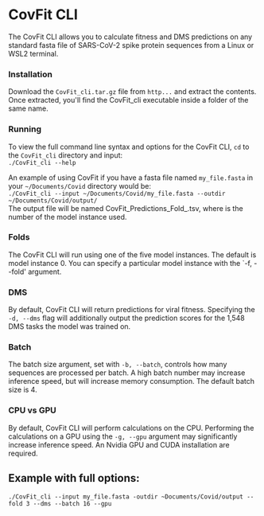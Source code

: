 # CovFit CLI
The CovFit CLI allows you to calculate fitness and DMS predictions on any standard fasta file of SARS-CoV-2 spike protein sequences from a Linux or WSL2 terminal.

### Installation
Download the `CovFit_cli.tar.gz` file from `http...` and extract the contents.
Once extracted, you'll find the CovFit_cli executable inside a folder of the same name.

### Running
To view the full command line syntax and options for the CovFit CLI, `cd` to the `CovFit_cli` directory and input:<br>
`./CovFit_cli --help`

An example of using CovFit if you have a fasta file named `my_file.fasta` in your `~/Documents/Covid` directory would be:<br>
`./CovFit_cli --input ~/Documents/Covid/my_file.fasta --outdir ~/Documents/Covid/output/`<br>
The output file will be named CovFit_Predictions_Fold_<x>.tsv, where <x> is the number of the model instance used. 

### Folds
The CovFit CLI will run using one of the five model instances. The default is model instance 0. You can specify a particular model instance with the `-f, --fold' argument.   

### DMS
By default, CovFit CLI will return predictions for viral fitness. Specifying the `-d, --dms` flag will additionally output the prediction scores for the 1,548 DMS tasks the model was trained on. 

### Batch
The batch size argument, set with `-b, --batch`, controls how many sequences are processed per batch. A high batch number may increase inference speed, but will increase memory consumption. The default batch size is 4.

### CPU vs GPU
By default, CovFit CLI will perform calculations on the CPU. Performing the calculations on a GPU using the `-g, --gpu` argument may significantly increase inference speed. An Nvidia GPU and CUDA installation are required. 

## Example with full options:
`./CovFit_cli --input my_file.fasta -outdir ~Documents/Covid/output --fold 3 --dms --batch 16 --gpu` 

